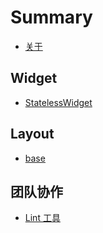 # Summary

* [关于](./README.md)

## Widget

* [StatelessWidget](./widgets/statelesswidget.md)

## Layout

* [base](./layout/base.md)

## 团队协作

* [Lint 工具](./team/lint.md)

